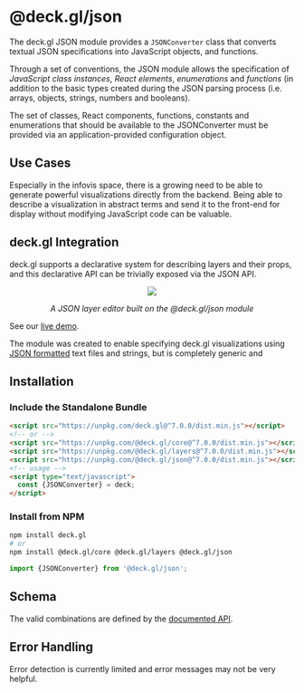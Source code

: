 # @deck.gl/json

The deck.gl JSON module provides a `JSONConverter` class that converts textual JSON specifications into JavaScript objects, and functions.

Through a set of conventions, the JSON module allows the specification of _JavaScript class instances_, _React elements_, _enumerations_ and _functions_ (in addition to the basic types created during the JSON parsing process (i.e. arrays, objects, strings, numbers and booleans).

The set of classes, React components, functions, constants and enumerations that should be available to the JSONConverter must be provided via an application-provided configuration object.

## Use Cases

Especially in the infovis space, there is a growing need to be able to generate powerful visualizations directly from the backend. Being able to describe a visualization in abstract terms and send it to the front-end for display without modifying JavaScript code can be valuable.

## deck.gl Integration

deck.gl supports a declarative system for describing layers and their props, and this declarative API can be trivially exposed via the JSON API.

<div align="center">
  <div>
    <img src="https://raw.github.com/visgl/deck.gl-data/master/images/docs/json-layers.gif" />
    <p><i>A JSON layer editor built on the @deck.gl/json module</i></p>
  </div>
</div>

See our [live demo](https://deck.gl/playground).


The module was created to enable specifying deck.gl visualizations using [JSON formatted](https://www.json.org/) text files and strings, but is completely generic and



## Installation

### Include the Standalone Bundle

```html
<script src="https://unpkg.com/deck.gl@^7.0.0/dist.min.js"></script>
<!-- or -->
<script src="https://unpkg.com/@deck.gl/core@^7.0.0/dist.min.js"></script>
<script src="https://unpkg.com/@deck.gl/layers@^7.0.0/dist.min.js"></script>
<script src="https://unpkg.com/@deck.gl/json@^7.0.0/dist.min.js"></script>
<!-- usage -->
<script type="text/javascript">
  const {JSONConverter} = deck;
</script>
```

### Install from NPM

```bash
npm install deck.gl
# or
npm install @deck.gl/core @deck.gl/layers @deck.gl/json
```

```js
import {JSONConverter} from '@deck.gl/json';
```

## Schema

The valid combinations are defined by the [documented API](./conversion-reference.md).

## Error Handling

Error detection is currently limited and error messages may not be very helpful.
